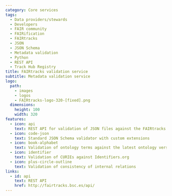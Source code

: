 ```yaml
---
category: Core services
tags:
  - Data providers/stewards
  - Developers
  - FAIR community
  - FAIRification
  - FAIRtracks
  - JSON
  - JSON Schema
  - Metadata validation
  - Python
  - REST API
  - Track Hub Registry
title: FAIRtracks validation service
subtitle: Metadata validation service
logo:
  path:
    - images
    - logos
    - FAIRtracks-logo-320-[fixed].png
  dimensions:
    height: 100
    width: 320
features:
  - icon: api
    text: REST API for validation of JSON files against the FAIRtracks schemas
  - icon: code-json
    text: Standard JSON Schema validator with custom extensions
  - icon: book-alphabet
    text: Validation of ontology terms against the latest ontology versions
  - icon: identifier
    text: Validation of CURIEs against Identifiers.org
  - icon: plus-circle-outline
    text: Validation of consistency of internal relations
links:
  - id: api
    text: REST API
    href: http://fairtracks.bsc.es/api/
---
```

